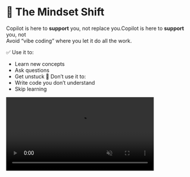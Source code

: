 # 🧠 The Mindset Shift

Copilot is here to **support** you, not replace you.Copilot is here to **support** you, not  
Avoid “vibe coding” where you let it do all the work.

✅ Use it to:
- Learn new concepts
- Ask questions
- Get unstuck
🚫 Don’t use it to:
- Write code you don’t understand
- Skip learning

<video src="assets/5ways.mp4" autoplay loop muted playsinline width="400"></video>
